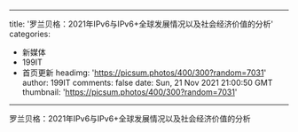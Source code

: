
---
title: '罗兰贝格：2021年IPv6与IPv6+全球发展情况以及社会经济价值的分析'
categories: 
 - 新媒体
 - 199IT
 - 首页更新
headimg: 'https://picsum.photos/400/300?random=7031'
author: 199IT
comments: false
date: Sun, 21 Nov 2021 21:00:50 GMT
thumbnail: 'https://picsum.photos/400/300?random=7031'
---

<div>   
罗兰贝格：2021年IPv6与IPv6+全球发展情况以及社会经济价值的分析  
</div>
            